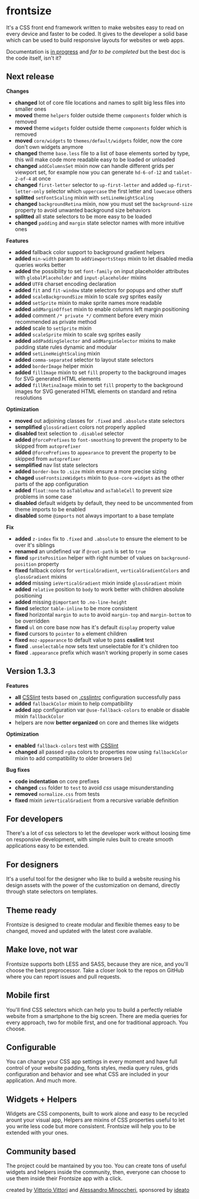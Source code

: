 frontsize
=========

It's a CSS front end framework written to make websites easy to read on every device and faster to be coded. It gives to the developer a solid base which can be used to build responsive layouts for websites or web apps.

Documentation is [in progress](https://github.com/ideatosrl/frontsize-less/wiki) and *far to be completed* but the best doc is the code itself, isn't it?

Next release
---

**Changes**
- **changed** lot of core file locations and names to split big less files into smaller ones
- **moved** theme `helpers` folder outside theme `components` folder which is removed
- **moved** theme `widgets` folder outside theme `components` folder which is removed
- **moved** `core/widgets` to `themes/default/widgets` folder, now the core don't own widgets anymore
- **changed** theme `base.less` file to a list of base elements sorted by type, this will make code more readable easy to be loaded or unloaded
- **changed** `addColumnsSet` mixin now can handle different grids per viewport set, for example now you can generate `hd-6-of-12` and `tablet-2-of-4` at once
- **changed** `first-letter` selector to `up-first-letter` and added `up-first-letter-only` selector which `uppercase` the first letter and `lowecase` others
- **splitted** `setFontScaling` mixin with `setLineHeightScaling`
- **changed** `backgroundRetina` mixin, now you must set the `background-size` property to avoid unwanted background size behaviors
- **splitted** all state selectors to be more easy to be loaded
- **changed** `padding` and `margin` state selector names with more intuitive ones

**Features**
- **added** fallback color support to background gradient helpers
- **added** `min-width` param to `addViewportsSteps` mixin to let disabled media queries works better
- **added** the possibility to set `font-family` on input placeholder attributes with `globalPlaceholder` and `input-placeholder` mixins
- **added** `UTF8` charset encoding declaration
- **added** `fit` and `fit-window` state selectors for popups and other stuff
- **added** `scaleBackgroundSize` mixin to scale *svg* sprites easily
- **added** `setSprite` mixin to make sprite names more readable
- **added** `addMarginOffset` mixin to enable columns left margin positioning
- **added** comment `/* private */` comment before every mixin recommended as private method
- **added** scale to `setSprite` mixin
- **added** `scaleSprite` mixin to scale svg sprites easily
- **added** `addPaddingSelector` and `addMarginSelector` mixins to make padding state rules dynamic and modular
- **added** `setLineHeightScaling` mixin
- **added** `comma-separated` selector to layout state selectors
- **added** `borderImage` helper mixin
- **added** `fillImage` mixin to set `fill` property to the background images for SVG generated HTML elements
- **added** `fillRetinaImage` mixin to set `fill` property to the background images for SVG generated HTML elements on standard and retina resolutions

**Optimization**
- **moved** out adjoining classes for `.fixed` and `.absolute` state selectors
- **semplified** `glossGradient` colors not properly applied
- **disabled** text selection to `.disabled` selector
- **added** `@forcePrefixes` to `font-smoothing` to prevent the property to be skipped from `autoprefixer`
- **added** `@forcePrefixes` to `appearance` to prevent the property to be skipped from `autoprefixer`
- **semplified** nav list state selectors
- **added** `border-box` to `.size` mixin ensure a more precise sizing
- **chaged** `useFrontsizeWidgets` mixin to `@use-core-widgets` as the other parts of the app configuration
- **added** `float:none` to `asTableRow` and `asTableCell` to prevent size problems in some case
- **disabled** default widgets by default, they need to be uncommented from theme imports to be enabled
- **disabled** some `@imports` not always important to a base template

**Fix**
- **added** `z-index` fix to `.fixed` and `.absolute` to ensure the element to be over it's siblings
- **renamed** an undefined var if `@root-path` is set to `true`
- **fixed** `spritePosition` helper with right number of values on `background-position` property
- **fixed** fallback colors for `verticalGradient`, `verticalGradientColors` and `glossGradient` mixins
- **added** missing `ieVerticalGradient` mixin inside `glossGradient` mixin
- **added** `relative` position to `body` to work better with children absolute positioning
- **added** missing `@important` to `.no-line-height`
- **fixed** selector `table-inline` to be more consistent
- **fixed** horizontal `margin` to `auto` to avoid `margin-top` and `margin-bottom` to be overridden
- **fixed** `ul` on core base now has it's default `display` property value
- **fixed** cursors to `pointer` to `a` element children
- **fixed** `moz-appearance` to default value to pass **csslint** test
- **fixed** `.unselectable` now sets text unselectable for it's children too
- **fixed** `.appearance` prefix which wasn't working properly in some cases

Version 1.3.3
---

**Features**
- **all** [CSSlint](https://github.com/stubbornella/csslint/) tests based on [.csslintrc](https://github.com/ideatosrl/frontsize-less/blob/master/.csslintrc) configuration successfully pass
- **added** `fallbackColor` mixin to help compatibility
- **added** app configuration var `@use-fallback-colors` to enable or disable mixin `fallbackColor`
- helpers are now **better organized** on core and themes like widgets

**Optimization**
- **enabled** `fallback-colors` test with [CSSlint](https://github.com/stubbornella/csslint/)
- **changed** all passed `rgba` colors to properties now using `fallbackColor` mixin to add compatibility to older browsers (ie)

**Bug fixes**
- **code indentation** on core prefixes
- **changed** `css` folder to `test` to avoid *css* usage misunderstanding
- **removed** `normalize.css` from tests
- **fixed** mixin `ieVerticalGradient` from a recursive variable definition

For developers
--------------
There's a lot of css selectors to let the developer work without loosing time on responsive development, with simple rules built to create smooth applications easy to be extended.

For designers
-------------
It's a useful tool for the designer who like to build a website reusing his design assets with the power of the customization on demand, directly through state selectors on templates.

Theme ready
-----------
Frontsize is designed to create modular and flexible themes easy to be changed, moved and updated with the latest core available.

Make love, not war
------------------
Frontsize supports both LESS and SASS, because they are nice, and you'll choose the best preprocessor.
Take a closer look to the repos on GitHub where you can report issues and pull requests.

Mobile first
------------
You'll find CSS selectors which can help you to build a perfectly reliable website from a smartphone to the big screen. There are media queries for every approach, two for mobile first, and one for traditional approach. You choose.

Configurable
------------
You can change your CSS app settings in every moment and have full control of your website padding, fonts styles, media query rules, grids configuration and behavior and see what CSS are included in your application. And much more.

Widgets + Helpers
-----------------
Widgets are CSS components, built to work alone and easy to be recycled arount your visual app, Helpers are mixins of CSS properties useful to let you write less code but more consistent. Frontsize will help you to be extended with your ones.

Community based
---------------
The project could be mantained by you too. You can create tons of useful widgets and helpers inside the community, then, everyone can choose to use them inside their Frontsize app with a click.


created by [Vittorio Vittori](https://twitter.com/vttrx) and [Alessandro Minoccheri](https://twitter.com/minompi), sponsored by [ideato](http://www.ideato.it)
